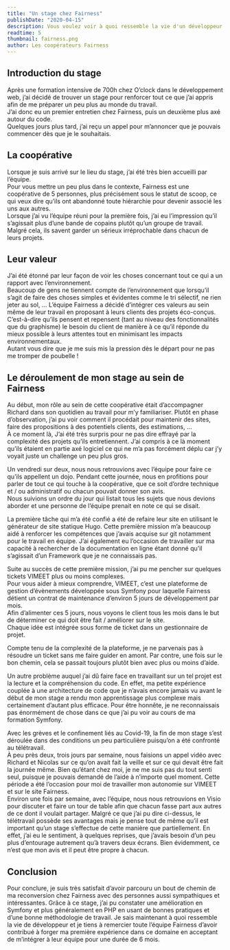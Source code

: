 ```yaml
---
title: "Un stage chez Fairness"
publishDate: "2020-04-15"
description: Vous voulez voir à quoi ressemble la vie d'un développeur junior en stage chez Fairness ? N'hésitez pas à lire cet article.
readtime: 5
thumbnail: fairness.png
author: Les coopérateurs Fairness
---
```


## Introduction du stage
Après une formation intensive de 700h chez O’clock dans le développement web, j’ai décidé de trouver un stage pour 
renforcer tout ce que j’ai appris afin de me préparer un peu plus au monde du travail.     
J’ai donc eu un premier entretien chez Fairness, puis un deuxième plus axé autour du code.     
Quelques jours plus tard, j’ai reçu un appel pour m’annoncer que je pouvais commencer dès que je le souhaitais.

## La coopérative
Lorsque je suis arrivé sur le lieu du stage, j’ai été très bien accueilli par l’équipe.     
Pour vous mettre un peu plus dans le contexte, Fairness est une coopérative de 5 personnes, plus précisément sous le 
statut de scoop, ce qui veux dire qu’ils ont abandonné toute hiérarchie pour devenir associé les uns aux autres.      
Lorsque j’ai vu l’équipe réuni pour la première fois, j’ai eu l’impression qu’il s’agissait plus d’une bande de copains 
plutôt qu’un groupe de travail. Malgré cela, ils savent garder un sérieux irréprochable dans chacun de leurs projets.

## Leur valeur
J’ai été étonné par leur façon de voir les choses concernant tout ce qui a un rapport avec l’environnement.     
Beaucoup de gens ne tiennent compte de l’environnement que lorsqu’il s’agit de faire des choses simples et évidentes 
comme le tri sélectif, ne rien jeter au sol, … L’équipe Fairness a décidé d’intégrer ces valeurs au sein même de leur 
travail en proposant à leurs clients des projets éco-conçus. C’est-à-dire qu’ils pensent et repensent 
(tant au niveau des fonctionnalités que du graphisme) le besoin du client de manière à ce qu’il réponde du mieux 
possible à leurs attentes tout en minimisant les impacts environnementaux.        
Autant vous dire que je me suis mis la pression dès le départ pour ne pas me tromper de poubelle ! 

## Le déroulement de mon stage au sein de Fairness
Au début, mon rôle au sein de cette coopérative était d’accompagner Richard dans son quotidien au travail pour m’y 
familiariser. Plutôt en phase d’observation, j’ai pu voir comment il procédait pour maintenir des sites, faire des 
propositions à des potentiels clients, des estimations, …     
À ce moment là, J’ai été très surpris pour ne pas dire effrayé par la complexité des projets qu’ils entretiennent. 
J’ai compris à ce là moment qu’ils étaient en partie axé logiciel ce qui ne m’a pas forcément déplu car j’y voyait 
juste un challenge un peu plus gros.       

Un vendredi sur deux, nous nous retrouvions avec l’équipe pour faire ce qu’ils appellent un dojo. Pendant cette journée,
 nous en profitions pour parler de tout ce qui touche à la coopérative, que ce soit d’ordre technique et / ou 
 administratif ou chacun pouvait donner son avis.    
 Nous suivions un ordre du jour qui listait tous les sujets que nous devions aborder et une personne de l’équipe 
 prenait en note ce qui se disait.    
 
La première tâche qui m’a été confié a été de refaire leur site en utilisant le générateur de site statique Hugo. 
Cette première mission m’a beaucoup aidé à renforcer les compétences que j’avais acquise sur git notamment pour le 
travail en équipe. J’ai également eu l’occasion de travailler sur ma capacité à rechercher de la documentation en 
ligne étant donné qu’il s’agissait d’un Framework que je ne connaissais pas.     

Suite au succès de cette première mission, j’ai pu me pencher sur quelques tickets VIMEET plus ou moins complexes.    
Pour vous aider à mieux comprendre, VIMEET, c’est une plateforme de gestion d’évènements développée sous Symfony 
pour laquelle Fairness détient un contrat de maintenance d’environ 5 jours de développement par mois.       
Afin d’alimenter ces 5 jours, nous voyons le client tous les mois dans le but de déterminer ce qui doit 
être fait / améliorer sur le site.      
Chaque idée est intégrée sous forme de ticket dans un gestionnaire de projet.

Compte tenu de la complexité de la plateforme, je ne parvenais pas à résoudre un ticket sans me faire guider en amont. 
Par contre, une fois sur le bon chemin, cela se passait toujours plutôt bien avec plus ou moins d’aide.      

Un autre problème auquel j’ai dû faire face en travaillant sur un tel projet est la lecture et la compréhension du code. 
En effet, ma petite expérience couplée à une architecture de code que je n’avais encore jamais vu avant le début de 
mon stage a rendu mon apprentissage plus complexe mais certainement d’autant plus efficace. Pour être honnête, 
je ne reconnaissais pas énormément de chose dans ce que j’ai pu voir au cours de ma formation Symfony.

Avec les grèves et le confinement liés au Covid-19, la fin de mon stage s’est déroulée dans des conditions un peu 
particulière puisqu’on a été confronté au télétravail.      
À peu près deux, trois jours par semaine, nous faisions un appel vidéo avec Richard et Nicolas sur ce qu’on avait fait 
la veille et sur ce qui devait être fait la journée même.
Bien qu’étant chez moi, je ne me suis pas du tout senti seul, puisque je pouvais demandé de l’aide à n’importe quel 
moment. Cette période a été l’occasion pour moi de travailler mon autonomie sur VIMEET et sur le site Fairness.        
Environ une fois par semaine, avec l’équipe, nous nous retrouvions en Visio pour discuter et faire un tour de table 
afin que chacun fasse part aux autres de ce dont il voulait partager.
Malgré ce que j’ai pu dire ci-dessus, le télétravail possède ses avantages mais je pense tout de même qu’il est 
important qu’un stage s’effectue de cette manière que partiellement. En effet, j’ai eu le sentiment, à quelques 
reprises, que j’avais besoin d’un peu plus d’entourage autrement qu’à travers deux écrans. Bien évidemment, ce n’est 
que mon avis et il peut être propre à chacun.

## Conclusion
Pour conclure, je suis très satisfait d’avoir parcouru un bout de chemin de ma reconversion chez Fairness avec des 
personnes aussi sympathiques et intéressantes. Grâce à ce stage, j’ai pu constater une amélioration en Symfony et plus 
généralement en PHP en usant de bonnes pratiques et d’une bonne méthodologie de travail. Je sais maintenant à quoi 
ressemble la vie de développeur et je tiens à remercier toute l’équipe Fairness d’avoir contribué à forger ma première 
expérience dans ce domaine en acceptant de m’intégrer à leur équipe pour une durée de 6 mois.
